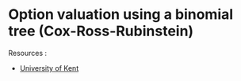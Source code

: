 # Option valuation using a binomial tree (Cox-Ross-Rubinstein)

Resources :
- [University of Kent](https://www.kent.ac.uk/learning/documents/slas-documents/Binomial_models.pdf)
